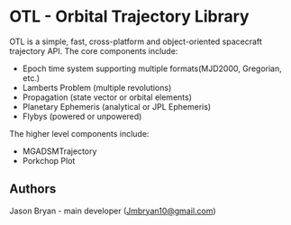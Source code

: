 OTL - Orbital Trajectory Library
================================

OTL is a simple, fast, cross-platform and object-oriented spacecraft trajectory API.
The core components include:

- Epoch time system supporting multiple formats(MJD2000, Gregorian, etc.)
- Lamberts Problem (multiple revolutions)
- Propagation (state vector or orbital elements)
- Planetary Ephemeris (analytical or JPL Ephemeris)
- Flybys (powered or unpowered)

The higher level components include:

- MGADSMTrajectory
- Porkchop Plot

Authors
-------

Jason Bryan - main developer (Jmbryan10@gmail.com)


